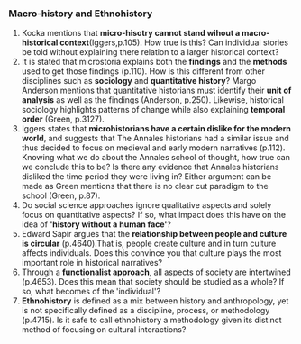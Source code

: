 ### Macro-history and Ethnohistory
1. Kocka mentions that **micro-hisotry cannot stand wihout a macro-historical context**(Iggers,p.105). How true is this? Can individual stories be told without explaining there relation to a larger historical context?
2. It is stated that microstoria explains both the **findings** and the **methods** used to get those findings (p.110). How is this different from other disciplines such as **sociology** and **quantitative history**? Margo Anderson mentions that quantitative historians must identify their **unit of analysis** as well as the findings (Anderson, p.250). Likewise, historical sociology highlights patterns of change while also explaining **temporal order** (Green, p.3127).
3. Iggers states that **microhistorians have a certain dislike for the modern world**, and suggests that The Annales historians had a similar issue and thus decided to focus on medieval and early modern narratives (p.112). Knowing what we do about the Annales school of thought, how true can we conclude this to be? Is there any evidence that Annales historians disliked the time period they were living in? Either argument can be made as Green mentions that there is no clear cut paradigm to the school (Green, p.87).
4. Do social science approaches ignore qualitative aspects and solely focus on quantitative aspects? If so, what impact does this have on the idea of **'history without a human face'**?
5. Edward Sapir argues that the **relationship between people and culture is circular** (p.4640).That is, people create culture and in turn culture affects individuals. Does this convince you that culture plays the most important role in historical narratives?
6. Through a **functionalist approach**, all aspects of society are intertwined (p.4653). Does this mean that society should be studied as a whole? If so, what becomes of the 'individual'?
7. **Ethnohistory** is defined as a mix between history and anthropology, yet is not specifically defined as a discipline, process, or methodology (p.4715). Is it safe to call ethnohistory a methodology given its distinct method of focusing on cultural interactions?  
